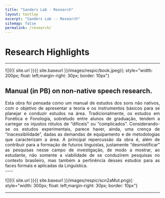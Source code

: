 ```yaml
---
title: "Sanders Lab - Research"
layout: textlay
excerpt: "Sanders Lab -- Research"
sitemap: false
permalink: /research/
---
```


# Research Highlights

---

![]({{ site.url }}{{ site.baseurl }}/images/respic/book.jpeg){: style="width: 200px; float: left;margin-right: 30px; border: 10px"}

## Manual (in PB) on non-native speech research.
<div style="text-align: justify">
Esta obra foi pensada como um manual de estudos dos sons não nativos, com o objetivo de apresentar a teoria e os instrumentos básicos para se planejar e conduzir estudos na área. Tradicionalmente, os estudos em Fonética e Fonologia, sobretudo entre alunos de graduação, tendem a carregar os injustos rótulos de “difíceis” ou “complicados”. Considerando-se os estudos experimentais, parece haver, ainda, uma crença de “inacessibilidade”, dadas as demandas de equipamento e de metodologias que caracterizam a área. A principal repercussão da obra é, além de contribuir para a formação de futuros linguistas, justamente “desmistificar” as pesquisas nesse campo de investigação, de modo a mostrar, ao estudante, não somente a viabilidade de se conduzirem pesquisas no contexto brasileiro, mas também a pertinência desses estudos para as faces formais e aplicadas da Linguística.
</div>
---- 


![]({{ site.url }}{{ site.baseurl }}/images/respic/scn2aMut.png){: style="width: 300px; float: left;margin-right: 30px; border: 10px"}


---


